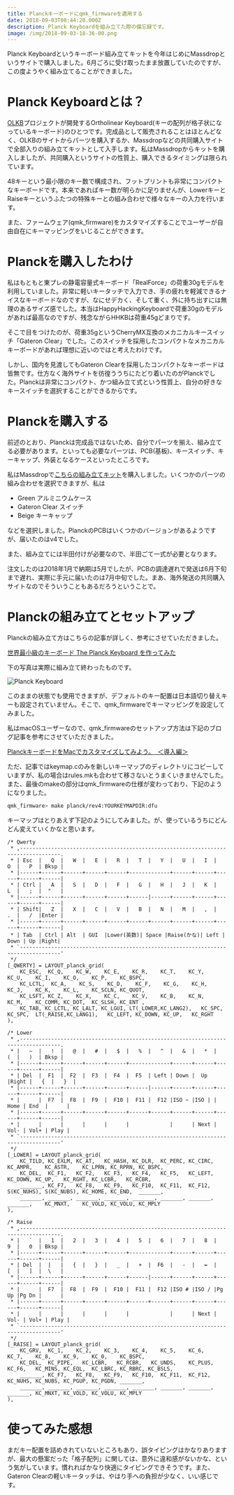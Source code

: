 ```yaml
---
title: Planckキーボードにqmk_firmwareを適用する
date: 2018-09-03T08:44:20.000Z
description: Planck Keyboardを組み立てた際の備忘録です。
image: /img/2018-09-03-18-36-00.png
---
```

Planck Keyboardというキーボード組み立てキットを今年はじめにMassdropというサイトで購入しました。6月ごろに受け取ったまま放置していたのですが、この度ようやく組み立てることができました。

# Planck Keyboardとは？

[OLKB](https://olkb.com)プロジェクトが開発するOrtholinear Keyboard(キーの配列が格子状になっているキーボード)のひとつです。完成品として販売されることはほとんどなく、OLKBのサイトからパーツを購入するか、Massdropなどの共同購入サイトで全部入りの組み立てキットとして入手します。私はMassdropからキットを購入しましたが、共同購入というサイトの性質上、購入できるタイミングは限られています。

48キーという最小限のキー数で構成され、フットプリントも非常にコンパクトなキーボードです。本来であればキー数が明らかに足りませんが、LowerキーとRaiseキーというふたつの特殊キーとの組み合わせで様々なキーの入力を行います。

また、ファームウェア(qmk_firmware)をカスタマイズすることでユーザーが自由自在にキーマッピングをいじることができます。

# Planckを購入したわけ

私はもともと東プレの静電容量式キーボード「RealForce」の荷重30gモデルを利用していました。非常に軽いキータッチで入力でき、手の疲れを軽減できるナイスなキーボードなのですが、なにせデカく、そして重く、外に持ち出すには無理のあるサイズ感でした。本当はHappyHackingKeyboardで荷重30gのモデルがあれば最高なのですが、残念ながらHHKBは荷重45gどまりです。

そこで目をつけたのが、荷重35gというCherryMX互換のメカニカルキースイッチ「Gateron Clear」でした。このスイッチを採用したコンパクトなメカニカルキーボードがあれば理想に近いのではと考えたわけです。

しかし、国内を見渡してもGateron Clearを採用したコンパクトなキーボードは皆無です。仕方なく海外サイトを彷徨ううちにたどり着いたのがPlanckでした。Planckは非常にコンパクト、かつ組み立て式という性質上、自分の好きなキースイッチを選択することができるからです。



# Planckを購入する

前述のとおり、Planckは完成品ではないため、自分でパーツを揃え、組み立てる必要があります。といっても必要なパーツは、PCB(基板)、キースイッチ、キーキャップ、外装となるケースといったところです。

私はMassdropで[こちらの組み立てキット](https://www.massdrop.com/buy/54665)を購入しました。いくつかのパーツの組み合わせを選択できますが、私は

* Green アルミニウムケース
* Gateron Clear スイッチ
* Beige キーキャップ

などを選択しました。PlanckのPCBはいくつかのバージョンがあるようですが、届いたのはv4でした。

また、組み立てには半田付けが必要なので、半田ごて一式が必要となります。

注文したのは2018年1月で納期は5月でしたが、PCBの調達遅れで発送は6月下旬まで遅れ、実際に手元に届いたのは7月中旬でした。まあ、海外発送の共同購入サイトなのでそういうこともあるだろうということで。

# Planckの組み立てとセットアップ

Planckの組み立て方はこちらの記事が詳しく、参考にさせていただきました。

[世界最小級のキーボード The Planck Keyboard を作ってみた](http://okapies.hateblo.jp/entry/2017/03/26/063136)

下の写真は実際に組み立て終わったものです。

![Planck Keyboard](/img/2018-09-03-18-36-00.png)

このままの状態でも使用できますが、デフォルトのキー配置は日本語切り替えキーも設定されていません。そこで、qmk_firmwareでキーマッピングを設定してみました。

私はmacOSユーザーなので、qmk_firmwareのセットアップ方法は下記のブログ記事を参考にさせていただきました。

[PlanckキーボードをMacでカスタマイズしてみよう。　＜導入編＞](http://leopardgecko.hatenablog.com/entry/2017/09/13/234549)

ただ、記事ではkeymap.cのみを新しいキーマップのディレクトリにコピーしていますが、私の場合はrules.mkも合わせて移さないとうまくいきませんでした。また、最後のmakeの部分はqmk_firmwareの仕様が変わっており、下記のようになりました。

```bash
qmk_firmware> make planck/rev4:YOURKEYMAPDIR:dfu
```

キーマップはとりあえず下記のようにしてみました。が、使っているうちにどんどん変えていくかなと思います。

```
/* Qwerty
 * ,-----------------------------------------------------------------------------------.
 * | Esc  |   Q  |   W  |   E  |   R  |   T  |   Y  |   U  |   I  |   O  |   P  | Bksp |
 * |------+------+------+------+------+-------------+------+------+------+------+------|
 * | Ctrl |   A  |   S  |   D  |   F  |   G  |   H  |   J  |   K  |   L  |   ;  |  "   |
 * |------+------+------+------+------+------|------+------+------+------+------+------|
 * | Shift|   Z  |   X  |   C  |   V  |   B  |   N  |   M  |   ,  |   .  |   /  |Enter |
 * |------+------+------+------+------+------+------+------+------+------+------+------|
 * | Tab  | Ctrl | Alt  | GUI  |Lower(英数)| Space |Raise(かな)| Left | Down | Up |Right|
 * `-----------------------------------------------------------------------------------'
 */
[_QWERTY] = LAYOUT_planck_grid(
    KC_ESC,  KC_Q,    KC_W,    KC_E,    KC_R,    KC_T,    KC_Y,    KC_U,    KC_I,    KC_O,    KC_P,    KC_BSPC,
    KC_LCTL,  KC_A,    KC_S,    KC_D,    KC_F,    KC_G,    KC_H,    KC_J,    KC_K,    KC_L,    KC_SCLN, KC_QUOT,
    KC_LSFT, KC_Z,    KC_X,    KC_C,    KC_V,    KC_B,    KC_N,    KC_M,    KC_COMM, KC_DOT,  KC_SLSH, KC_ENT ,
    KC_TAB, KC_LCTL, KC_LALT, KC_LGUI, LT(_LOWER,KC_LANG2),   KC_SPC,  KC_SPC,  LT(_RAISE,KC_LANG1),   KC_LEFT, KC_DOWN, KC_UP,   KC_RGHT
),

/* Lower
 * ,-----------------------------------------------------------------------------------.
 * |   ~  |   !  |   @  |   #  |   $  |   %  |   ^  |   &  |   *  |   (  |   )  | Bksp |
 * |------+------+------+------+------+-------------+------+------+------+------+------|
 * | Del  |  F1  |  F2  |  F3  |  F4  |  F5  | Left | Down |  Up  |Right |   {  |   }  |
 * |------+------+------+------+------+------|------+------+------+------+------+------|
 * |      |  F7  |  F8  |  F9  |  F10 |  F11 |  F12 |ISO ~ |ISO | | Home | End  |      |
 * |------+------+------+------+------+------+------+------+------+------+------+------|
 * |      |      |      |      |      |             |      | Next | Vol- | Vol+ | Play |
 * `-----------------------------------------------------------------------------------'
 */
[_LOWER] = LAYOUT_planck_grid(
    KC_TILD, KC_EXLM, KC_AT,   KC_HASH, KC_DLR,  KC_PERC, KC_CIRC, KC_AMPR,    KC_ASTR,    KC_LPRN, KC_RPRN, KC_BSPC,
    KC_DEL,  KC_F1,   KC_F2,   KC_F3,   KC_F4,   KC_F5,   KC_LEFT, KC_DOWN, KC_UP,   KC_RGHT, KC_LCBR,   KC_RCBR,
    _______, KC_F7,   KC_F8,   KC_F9,   KC_F10,  KC_F11,  KC_F12,  S(KC_NUHS), S(KC_NUBS), KC_HOME, KC_END,  _______,
    _______, _______, _______, _______, _______, _______, _______, _______,    KC_MNXT,    KC_VOLD, KC_VOLU, KC_MPLY
),

/* Raise
 * ,-----------------------------------------------------------------------------------.
 * |   `  |   1  |   2  |   3  |   4  |   5  |   6  |   7  |   8  |   9  |   0  | Bksp |
 * |------+------+------+------+------+-------------+------+------+------+------+------|
 * | Del  |  |   |   {  |   }  |   _  |   +  |  F6  |   -  |   =  |   [  |   ]  |  \   |
 * |------+------+------+------+------+------|------+------+------+------+------+------|
 * |      |  F7  |  F8  |  F9  |  F10 |  F11 |  F12 |ISO # |ISO / |Pg Up |Pg Dn |      |
 * |------+------+------+------+------+------+------+------+------+------+------+------|
 * |      |      |      |      |      |             |      | Next | Vol- | Vol+ | Play |
 * `-----------------------------------------------------------------------------------'
 */
[_RAISE] = LAYOUT_planck_grid(
    KC_GRV,  KC_1,    KC_2,    KC_3,    KC_4,    KC_5,    KC_6,    KC_7,    KC_8,    KC_9,    KC_0,    KC_BSPC,
    KC_DEL,  KC_PIPE,   KC_LCBR,   KC_RCBR,   KC_UNDS,    KC_PLUS,   KC_F6,   KC_MINS, KC_EQL,  KC_LBRC, KC_RBRC, KC_BSLS,
    _______, KC_F7,   KC_F8,   KC_F9,   KC_F10,  KC_F11,  KC_F12,  KC_NUHS, KC_NUBS, KC_PGUP, KC_PGDN, _______,
    _______, _______, _______, _______, _______, _______, _______, _______, KC_MNXT, KC_VOLD, KC_VOLU, KC_MPLY
),
```

# 使ってみた感想

まだキー配置を詰めきれていないところもあり、誤タイピングはかなりありますが、最大の懸案だった「格子配列」に関しては、意外に違和感がないかな、という気がしています。慣れればかなり快適にタイピングできそうです。また、Gateron Clearの軽いキータッチは、やはり手への負担が少なく、いい感じです。
